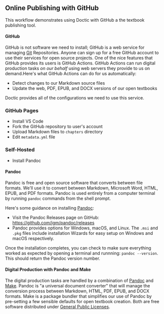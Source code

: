 ## Online Publishing with GitHub

This workflow demonstrates using Doctic with GitHub a the textbook publishing tool. 

#### GitHub

GitHub is not software we need to install; GitHub is a web service for managing [Git](https://git-scm.com/) Repositories. Anyone can sign up for a free GitHub account to use their services for open source projects. One of the nice features that GitHub provides its users is GitHub Actions. GitHub Actions can run digital production tasks _on our behalf_ using web servers they provide to us on demand.Here's what GitHub Actions can do for us automatically:

- Detect changes to our Markdown source files
- Update the web, PDF, EPUB, and DOCX versions of our open textbooks

Doctic provides all of the configurations we need to use this service.

### GitHub Pages

- Install VS Code
- Fork the GitHub repository to user's account
- Upload Markdown files to `chapters` directory
- Edit `metadata.yml` file

### Self-Hosted

- Install Pandoc

#### Pandoc

Pandoc is free and open source software that converts between file formats. We'll use it to convert between Markdown, Microsoft Word, HTML, EPUB, and PDF formats. Pandoc is used entirely from a computer terminal by running `pandoc` commands from the shell prompt. 

Here's some guidance on installing [Pandoc](https://pandoc.org/):

- Visit the Pandoc Releases page on GitHub: https://github.com/jgm/pandoc/releases
- Pandoc provides options for Windows, macOS, and Linux. The `.msi` and `.pkg` files include installation Wizards for easy setup on Windows and macOS respectively. 

Once the installation completes, you can check to make sure everything worked as expected by opening a terminal and runnning: `pandoc --version`. This should return the Pandoc version number.  

#### Digital Production with Pandoc and Make

The digital production tasks are handled by a combination of [Pandoc](https://pandoc.org/) and [Make](https://www.gnu.org/software/make/). Pandoc is "a universal document converter" that will manage the conversion process between Markdown, HTML, PDF, EPUB, and DOCX formats. Make is a package bundler that simplifies our use of Pandoc by pre-setting a few sensible defaults for open textbook creation. Both are free software distributed under [General Public Licenses](https://www.gnu.org/licenses/licenses.html#GPL).
